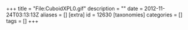 +++
title = "File:CuboidXPL0.gif"
description = ""
date = 2012-11-24T03:13:13Z
aliases = []
[extra]
id = 12630
[taxonomies]
categories = []
tags = []
+++


